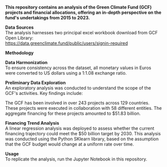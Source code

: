 **This repository contains an analysis of the Green Climate Fund (GCF) projects and financial allocations, offering an in-depth perspective on the fund's undertakings from 2015 to 2023.**

**Data Sources** <br>
The analysis harnesses two principal excel workbook download from GCF Open Library:<br>
https://data.greenclimate.fund/public/users/signin-required <br>

**Methodology** <br>

**Data Harmonization** <br>
To ensure consistency across the dataset, all monetary values in Euros were converted to US dollars using a 1:1.08 exchange ratio.

**Preliminary Data Exploration** <br>
An exploratory analysis was conducted to understand the scope of the GCF's activities. Key findings include:

The GCF has been involved in over 243 projects across 129 countries.
These projects were executed in collaboration with 58 different entities.
The aggregate financing for these projects amounted to $51.83 billion.

**Financing Trend Analysis** <br>
A linear regression analysis was deployed to assess whether the current financing trajectory could meet the $50 billion target by 2030. This analysis was conducted using the Python SKlearn library, based on the assumption that the GCF budget would change at a uniform rate over time.

**Usage** <br>
To replicate the analysis, run the Jupyter Notebook in this repository.
